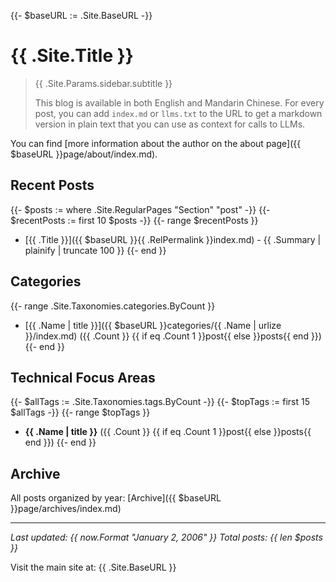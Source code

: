 {{- $baseURL := .Site.BaseURL -}}
# {{ .Site.Title }}

> {{ .Site.Params.sidebar.subtitle }}
>
> This blog is available in both English and Mandarin Chinese. For every post, you can add `index.md` or `llms.txt` to the URL to get a markdown version in plain text that you can use as context for calls to LLMs.

You can find [more information about the author on the about page]({{ $baseURL }}page/about/index.md).

## Recent Posts

{{- $posts := where .Site.RegularPages "Section" "post" -}}
{{- $recentPosts := first 10 $posts -}}
{{- range $recentPosts }}

- [{{ .Title }}]({{ $baseURL }}{{ .RelPermalink }}index.md) - {{ .Summary | plainify | truncate 100 }}
{{- end }}

## Categories

{{- range .Site.Taxonomies.categories.ByCount }}

- [{{ .Name | title }}]({{ $baseURL }}categories/{{ .Name | urlize }}/index.md) ({{ .Count }} {{ if eq .Count 1 }}post{{ else }}posts{{ end }})
{{- end }}

## Technical Focus Areas

{{- $allTags := .Site.Taxonomies.tags.ByCount -}}
{{- $topTags := first 15 $allTags -}}
{{- range $topTags }}

- **{{ .Name | title }}** ({{ .Count }} {{ if eq .Count 1 }}post{{ else }}posts{{ end }})
{{- end }}

## Archive

All posts organized by year: [Archive]({{ $baseURL }}page/archives/index.md)

---

*Last updated: {{ now.Format "January 2, 2006" }}*
*Total posts: {{ len $posts }}*

Visit the main site at: {{ .Site.BaseURL }}
